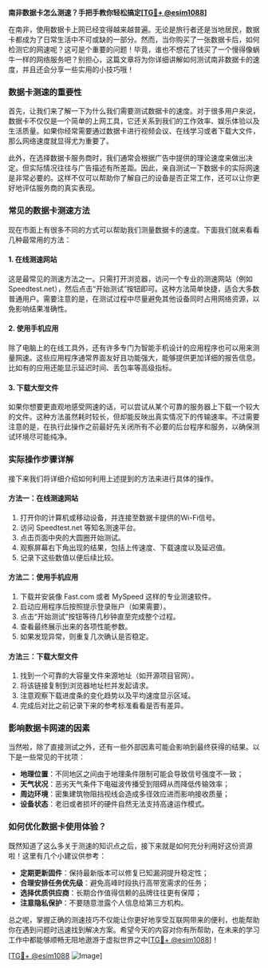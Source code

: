 **南非数据卡怎么测速？手把手教你轻松搞定[[TG💪+ @esim1088](https://t.me/s/esim1088)]**

在南非，使用数据卡上网已经变得越来越普遍。无论是旅行者还是当地居民，数据卡都成为了日常生活中不可或缺的一部分。然而，当你购买了一张数据卡后，如何检测它的网速呢？这可是个重要的问题！毕竟，谁也不想花了钱买了一个慢得像蜗牛一样的网络服务吧？别担心，这篇文章将为你详细讲解如何测试南非数据卡的速度，并且还会分享一些实用的小技巧哦！

### 数据卡测速的重要性

首先，让我们来了解一下为什么我们需要测试数据卡的速度。对于很多用户来说，数据卡不仅仅是一个简单的上网工具，它还关系到我们的工作效率、娱乐体验以及生活质量。如果你经常需要通过数据卡进行视频会议、在线学习或者下载大文件，那么网络速度就显得尤为重要了。

此外，在选择数据卡服务商时，我们通常会根据广告中提供的理论速度来做出决定。但实际情况往往与广告描述有所差距。因此，亲自测试一下数据卡的实际网速是非常必要的。这样不仅可以帮助你了解自己的设备是否正常工作，还可以让你更好地评估服务商的真实表现。

### 常见的数据卡测速方法

现在市面上有很多不同的方式可以帮助我们测量数据卡的速度。下面我们就来看看几种最常用的方法：

#### 1. 在线测速网站

这是最常见的测速方法之一。只需打开浏览器，访问一个专业的测速网站（例如Speedtest.net），然后点击“开始测试”按钮即可。这种方法简单快捷，适合大多数普通用户。需要注意的是，在测试过程中尽量避免其他设备同时占用网络资源，以免影响结果准确性。

#### 2. 使用手机应用

除了电脑上的在线工具外，还有许多专门为智能手机设计的应用程序也可以用来测量网速。这些应用程序通常界面友好且功能强大，能够提供更加详细的报告信息。比如有的应用还能显示延迟时间、丢包率等高级指标。

#### 3. 下载大型文件

如果你想要更直观地感受网速的话，可以尝试从某个可靠的服务器上下载一个较大的文件。这种方法虽然耗时较长，但却能反映出真实情况下的传输速率。不过需要注意的是，在执行此操作之前最好先关闭所有不必要的后台程序和服务，以确保测试环境尽可能纯净。

### 实际操作步骤详解

接下来我们将详细介绍如何利用上述提到的方法来进行具体的操作。

#### 方法一：在线测速网站

1. 打开你的计算机或移动设备，并连接至数据卡提供的Wi-Fi信号。
2. 访问 Speedtest.net 等知名测速平台。
3. 点击页面中央的大圆圈开始测试。
4. 观察屏幕右下角出现的结果，包括上传速度、下载速度以及延迟值。
5. 记录下这些数值以便后续比较。

#### 方法二：使用手机应用

1. 下载并安装像 Fast.com 或者 MySpeed 这样的专业测速软件。
2. 启动应用程序后按照提示登录账户（如果需要）。
3. 点击“开始测试”按钮等待几秒钟直至完成整个过程。
4. 查看最终展示出来的各项性能参数。
5. 如果发现异常，则重复几次确认是否稳定。

#### 方法三：下载大型文件

1. 找到一个可靠的大容量文件来源地址（如开源项目官网）。
2. 将该链接复制到浏览器地址栏并发起请求。
3. 注意观察下载进度条的变化趋势以及平均速度显示区域。
4. 完成后对比之前记录下来的参考标准看看是否有差异。

### 影响数据卡网速的因素

当然啦，除了直接测试之外，还有一些外部因素可能会影响到最终获得的结果。以下是一些常见的干扰项：

- **地理位置**：不同地区之间由于地理条件限制可能会导致信号强度不一致；
- **天气状况**：恶劣天气条件下电磁波传播受到阻碍从而降低传输效率；
- **周边环境**：密集建筑物阻挡视线会造成多径效应进而影响接收质量；
- **设备状态**：老旧或者损坏的硬件自然无法支持高速运作模式。

### 如何优化数据卡使用体验？

既然知道了这么多关于测速的知识点之后，接下来就是如何充分利用好这份资源啦！这里有几个小建议供参考：

- **定期更新固件**：保持最新版本可以修复已知漏洞提升稳定性；
- **合理安排任务优先级**：避免高峰时段执行高带宽需求的任务；
- **选择优质供应商**：长期合作值得信赖的品牌往往更有保障；
- **注意隐私保护**：不要随意泄露个人信息给第三方机构。

总之呢，掌握正确的测速技巧不仅能让你更好地享受互联网带来的便利，也能帮助你在遇到问题时迅速找到解决方案。希望今天的内容对你有所帮助，在未来的学习工作中都能够顺畅无阻地遨游于虚拟世界之中[[TG💪+ @esim1088](https://t.me/s/esim1088)]！

[[TG💪+ @esim1088](https://t.me/s/esim1088) ![Image](https://i.postimg.cc/4NQfJmqS/Snipaste-2025-05-13-00-14-12.png)]
